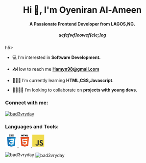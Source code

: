 <h1 align="center">Hi 👋, I'm Oyeniran Al-Ameen</h1>
<h4 align="center">A Passionate Frontend Developer from LAGOS,NG.</h4>
<h5 align="center">uefefwf]eowef[e\e;]eg</h5>h5>

- 💻 I’m interested in **Software Development.**

- 📥How to reach me **Hamyn98@gmail.com**

- 👨🏾‍💻 I’m currently learning **HTML,CSS,Javascript.**

- 🫱🏾‍🫲🏻 I’m looking to collaborate on **projects with young devs.**

<h3 align="left">Connect with me:</h3>
<p align="left">
<a href="https://twitter.com/bad3vryday" target="blank"><img align="center" src="https://raw.githubusercontent.com/rahuldkjain/github-profile-readme-generator/master/src/images/icons/Social/twitter.svg" alt="bad3vryday" height="30" width="40" /></a>
</p>

<h3 align="left">Languages and Tools:</h3>
<p align="left"> <a href="https://www.w3schools.com/css/" target="_blank" rel="noreferrer"> <img src="https://raw.githubusercontent.com/devicons/devicon/master/icons/css3/css3-original-wordmark.svg" alt="css3" width="40" height="40"/> </a> <a href="https://www.w3.org/html/" target="_blank" rel="noreferrer"> <img src="https://raw.githubusercontent.com/devicons/devicon/master/icons/html5/html5-original-wordmark.svg" alt="html5" width="40" height="40"/> </a> <a href="https://developer.mozilla.org/en-US/docs/Web/JavaScript" target="_blank" rel="noreferrer"> <img src="https://raw.githubusercontent.com/devicons/devicon/master/icons/javascript/javascript-original.svg" alt="javascript" width="40" height="40"/> </a> </p>

<p><img align="left" src="https://github-readme-stats.vercel.app/api/top-langs?username=bad3vryday&show_icons=true&locale=en&layout=compact" alt="bad3vryday" /></p>

<p>&nbsp;<img align="center" src="https://github-readme-stats.vercel.app/api?username=bad3vryday&show_icons=true&locale=en" alt="bad3vryday" /></p>

